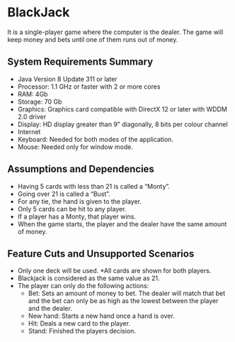 # BlackJack
It is a single-player game where the computer is the dealer.
The game will keep money and bets until one of them runs out of money.

## System Requirements Summary

* Java Version 8 Update 311 or later
* Processor: 1.1 GHz or faster with 2 or more cores
* RAM: 4Gb
* Storage: 70 Gb
* Graphics: Graphics card compatible with DirectX 12 or later with WDDM 2.0 driver
* Display: HD display greater than 9” diagonally, 8 bits per colour channel
* Internet
* Keyboard: Needed for both modes of the application.
* Mouse: Needed only for window mode.

## Assumptions and Dependencies

* Having 5 cards with less than 21 is called a “Monty”.
* Going over 21 is called a “Bust”.
* For any tie, the hand is given to the player.
* Only 5 cards can be hit to any player.
* If a player has a Monty, that player wins.
* When the game starts, the player and the dealer have the same amount of money.

## Feature Cuts and Unsupported Scenarios

* Only one deck will be used.
*All cards are shown for both players.
* Blackjack is considered as the same value as 21.
* The player can only do the following actions:
  * Bet: Sets an amount of money to bet. The dealer will match that bet and the bet can only be as high as the lowest between the player and the dealer.
  * New hand: Starts a new hand once a hand is over.
  * Hit: Deals a new card to the player.
  * Stand: Finished the players decision.
